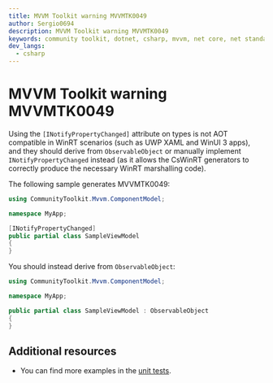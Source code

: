 ```yaml
---
title: MVVM Toolkit warning MVVMTK0049
author: Sergio0694
description: MVVM Toolkit warning MVVMTK0049
keywords: community toolkit, dotnet, csharp, mvvm, net core, net standard, source generators
dev_langs:
  - csharp
---
```


# MVVM Toolkit warning MVVMTK0049

Using the `[INotifyPropertyChanged]` attribute on types is not AOT compatible in WinRT scenarios (such as UWP XAML and WinUI 3 apps), and they should derive from `ObservableObject` or manually implement `INotifyPropertyChanged` instead (as it allows the CsWinRT generators to correctly produce the necessary WinRT marshalling code).

The following sample generates MVVMTK0049:

```csharp
using CommunityToolkit.Mvvm.ComponentModel;

namespace MyApp;

[INotifyPropertyChanged]
public partial class SampleViewModel
{    
}
```

You should instead derive from `ObservableObject`:

```csharp
using CommunityToolkit.Mvvm.ComponentModel;

namespace MyApp;

public partial class SampleViewModel : ObservableObject
{    
}
```

## Additional resources

- You can find more examples in the [unit tests](https://github.com/CommunityToolkit/dotnet/tree/main/tests/CommunityToolkit.Mvvm.SourceGenerators.UnitTests).
